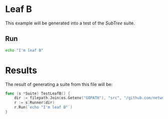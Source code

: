 # Leaf B

This example will be generated into a test of the _SubTree_ suite.

## Run

```bash
echo "I'm leaf B"
```

# Results

The result of generating a suite from this file will be:

```go
func (s *Suite) TestLeafB() {
	dir := filepath.Join(os.Getenv("GOPATH"), "src", "/github.com/networkservicemesh/gotestmd/examples/Tree/SubTree/LeafB")
	r := s.Runner(dir)
	r.Run(`echo "I'm leaf B"`)
}

```